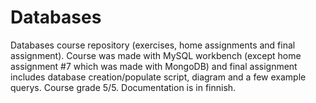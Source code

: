 # Databases
Databases course repository (exercises, home assignments and final assignment). Course was made with MySQL workbench (except home assignment #7 which was made with MongoDB) and final assignment includes database creation/populate script, diagram and a few example querys. Course grade 5/5. Documentation is in finnish.
